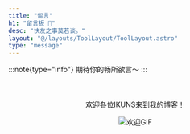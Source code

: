 ```yaml
---
title: "留言"
h1: "留言板 🌸"
desc: "快友之事莫若谈。"
layout: "@/layouts/ToolLayout/ToolLayout.astro"
type: "message"
---
```


:::note{type="info"}
期待你的畅所欲言～
:::






<!-- 引入 Font Awesome 图标库 -->   
<link rel="stylesheet" href="https://cdnjs.cloudflare.com/ajax/libs/font-awesome/6.5.0/css/all.min.css">
<div style="text-align: center; margin-top: 50px;">

  <div class="welcome-text">欢迎各位IKUNS来到我的博客！</div>
  
  <img src="https://img.8888.vvvv.ee/file/图片/1750064706928.gif" alt="欢迎GIF" class="welcome-gif" style="margin-top: 15px; margin-bottom: 25px;" />

  <div class="social-icons">
    <a href="https://twitter.com/ikun202491" class="twitter" target="_blank" title="Twitter" style="font-size: 1.8em; margin: 0 15px;">
      <i class="fab fa-twitter"></i>
    </a>
    <a href="https://facebook.com/profile.php?id=61552671213764" class="facebook" target="_blank" title="Facebook" style="font-size: 1.8em; margin: 0 15px;">
      <i class="fab fa-facebook"></i>
    </a>
    <a href="mailto:admin@ikun.x10.bz" class="email" title="发送邮件" style="font-size: 1.8em; margin: 0 15px;">
      <i class="fas fa-envelope"></i>
    </a>
  </div>

</div>
